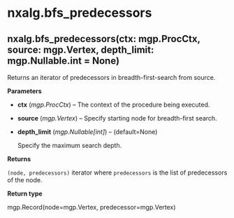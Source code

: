 # nxalg.bfs\_predecessors

## nxalg.bfs\_predecessors\(ctx: mgp.ProcCtx, source: mgp.Vertex, depth\_limit: mgp.Nullable.int = None\)

Returns an iterator of predecessors in breadth-first-search from source.

**Parameters**

* **ctx** \(_mgp.ProcCtx_\) – The context of the procedure being executed.
* **source** \(_mgp.Vertex_\) – Specify starting node for breadth-first search.
* **depth\_limit** \(_mgp.Nullable\[int\]_\) – \(default=None\)

  Specify the maximum search depth.

**Returns**

`(node, predecessors)` iterator where `predecessors` is the list of predecessors of the node.

**Return type**

mgp.Record\(node=mgp.Vertex, predecessor=mgp.Vertex\)

